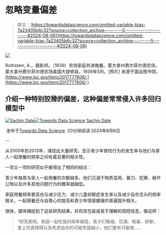 # 忽略变量偏差

> 原文：[https://towardsdatascience.com/omitted-variable-bias-7a23405b6c32?source=collection_archive---------5-----------------------#2024-08-06](https://towardsdatascience.com/omitted-variable-bias-7a23405b6c32?source=collection_archive---------5-----------------------#2024-08-06)

![](../Images/2a60ba1676948d1141d836474470da37.png)

Rothstein, A.，摄影师。（1939）农场家庭共进晚餐。蒙大拿州费尔菲尔德农场，蒙大拿州费尔菲尔德农场美国大提顿县，1939年5月。[照片] 来源于国会图书馆，[https://www.loc.gov/item/2017777606/.](https://www.loc.gov/item/2017777606/.)

## 介绍一种特别狡猾的偏差，这种偏差常常侵入许多回归模型中

[](https://timeseriesreasoning.medium.com/?source=post_page---byline--7a23405b6c32--------------------------------)[![Sachin Date](../Images/bd023298b414caf88f79b00ef032d065.png)](https://timeseriesreasoning.medium.com/?source=post_page---byline--7a23405b6c32--------------------------------)[](https://towardsdatascience.com/?source=post_page---byline--7a23405b6c32--------------------------------)[![Towards Data Science](../Images/a6ff2676ffcc0c7aad8aaf1d79379785.png)](https://towardsdatascience.com/?source=post_page---byline--7a23405b6c32--------------------------------) [Sachin Date](https://timeseriesreasoning.medium.com/?source=post_page---byline--7a23405b6c32--------------------------------)

·发布于[Towards Data Science](https://towardsdatascience.com/?source=post_page---byline--7a23405b6c32--------------------------------) ·20分钟阅读·2024年8月6日

--

从2000年到2013年，涌现出大量研究，显示青少年冒险行为的发生率与他们与家人一起用餐的频率之间有着显著的相关性。

一项又一项的研究似乎都得出了相同的结论：

青少年每周与家人一起用餐的次数越多，他们沉溺于物质滥用、暴力、犯罪、破坏公物以及许多其他问题行为的概率就越低。

家庭用餐频率更高也与减少压力、减少儿童抑郁症发生率以及减少自杀念头的频率相关。一起用餐还与自尊心的提高和青少年情感健康的普遍提升相关。

很快，媒体捕捉到了这些研究结果，并将其包装成易于理解的简短信息，像这样：

> “研究表明，家庭一起吃饭的频率越高，孩子们吸烟、饮酒、吸毒、抑郁、患上饮食障碍以及考虑自杀的可能性就越小，他们更有可能做......
